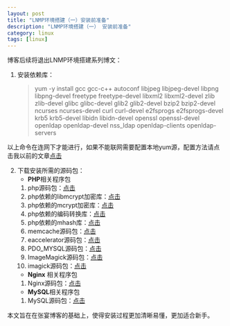 ```yaml
---
layout: post  
title: "LNMP环境搭建（一）安装前准备"  
description: "LNMP环境搭建（一） 安装前准备"  
category: linux
tags: [linux]  
---
```


博客后续将退出LNMP环境搭建系列博文：

1. 安装依赖库：  
	>yum -y install gcc gcc-c++ autoconf libjpeg libjpeg-devel libpng libpng-devel freetype freetype-devel libxml2 libxml2-devel zlib zlib-devel glibc glibc-devel glib2 glib2-devel bzip2 bzip2-devel ncurses ncurses-devel curl curl-devel e2fsprogs e2fsprogs-devel krb5 krb5-devel libidn libidn-devel openssl openssl-devel openldap openldap-devel nss_ldap openldap-clients openldap-servers

	
 以上命令在连网下才能进行，如果不能联网需要配置本地yum源，配置方法请点击我以前的文章[点击](http://petrie.github.com/linux/2012/09/18/linux-yum-iso/)

2. 下载安装所需的源码包：  
	- **PHP**相关程序包  
	1. php源码包：[点击](http://www.php.net/get/php-5.4.8.tar.gz/from/hk2.php.net/mirror)    
	2. php依赖的libmcrypt加密库：[点击](http://downloads.sourceforge.net/mcrypt/libmcrypt-2.5.8.tar.gz?modtime=1171868460&big_mirror=0)   
	2. php依赖的mcrypt加密库：[点击](http://downloads.sourceforge.net/mcrypt/mcrypt-2.6.8.tar.gz?modtime=1194463373&big_mirror=0)  
	3. php依赖的编码转换库：[点击](http://ftp.gnu.org/pub/gnu/libiconv/libiconv-1.13.1.tar.gz)    
	4. php依赖的mhash库：[点击](http://downloads.sourceforge.net/mhash/mhash-0.9.9.9.tar.gz?modtime=1175740843&big_mirror=0)  
    4. memcache源码包：[点击](http://pecl.php.net/get/memcache-2.2.5.tgz)  
	4. eaccelerator源码包：[点击](http://bart.eaccelerator.net/source/0.9.6.1/eaccelerator-0.9.6.1.tar.bz2)  
	4. PDO_MYSQL源码包：[点击](http://pecl.php.net/get/PDO_MYSQL-1.0.2.tgz)  
	4. ImageMagick源码包：[点击](http://blog.s135.com/soft/linux/nginx_php/imagick/ImageMagick.tar.gz)  
	4. imagick源码包：[点击](http://pecl.php.net/get/imagick-2.3.0.tgz)  
    - **Nginx** 相关程序包   
	1. Nginx源码包：[点击](http://nginx.org/download/nginx-1.2.4.tar.gz)    
    - **MySQL**相关程序包   
	1. MySQL源码包：[点击](http://www.mysql.com/get/Downloads/MySQL-5.5/mysql-5.5.28.tar.gz/from/http://cdn.mysql.com/)  

本文旨在在张宴博客的基础上，使得安装过程更加清晰易懂，更加适合新手。

